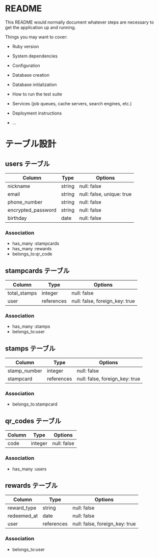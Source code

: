 # README

This README would normally document whatever steps are necessary to get the
application up and running.

Things you may want to cover:

* Ruby version

* System dependencies

* Configuration

* Database creation

* Database initialization

* How to run the test suite

* Services (job queues, cache servers, search engines, etc.)

* Deployment instructions

* ...

# テーブル設計

## users テーブル

| Column             | Type   | Options                   |
| ------------------ | ------ | ------------------------- |
| nickname           | string | null: false               |
| email              | string | null: false, unique: true |
| phone_number       | string | null: false               |
| encrypted_password | string | null: false               |
| birthday           | date   | null: false               |

### Association
- has_many :stampcards
- has_many :rewards
- belongs_to:qr_code

## stampcards テーブル

| Column             | Type      | Options                        |
| ------------------ | --------- | ------------------------------ |
| total_stamps       | integer   | null: false                    |
| user               |references | null: false, foreign_key: true |

### Association
- has_many :stamps
- belongs_to:user

## stamps テーブル

| Column             | Type      | Options                        |
| ------------------ | --------- | ------------------------------ |
| stamp_number       | integer   | null: false                    |
| stampcard          |references | null: false, foreign_key: true |

### Association
- belongs_to:stampcard

## qr_codes テーブル

| Column             | Type      | Options                        |
| ------------------ | --------- | ------------------------------ |
| code               | integer   | null: false                    |

### Association
- has_many :users

## rewards テーブル

| Column             | Type      | Options                        |
| ------------------ | --------- | ------------------------------ |
| reward_type        | string    | null: false                    |
| redeemed_at        | date      | null: false                    |
| user               |references | null: false, foreign_key: true |

### Association
- belongs_to:user